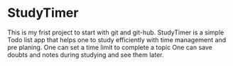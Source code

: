 # StudyTimer
This is my frist project to start with git and git-hub.
StudyTimer is a simple Todo list app that helps one to study efficiently with time management and pre planing.
One can set a time limit  to complete a topic
One can save doubts and notes during studying and see them later.